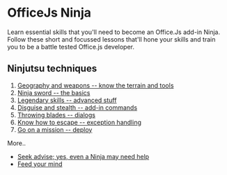 # OfficeJs Ninja

Learn essential skills that you'll need to become an Office.Js add-in Ninja. Follow these short and focussed lessons that'll hone your skills and train you to be a battle tested Office.js developer.

## Ninjutsu techniques

1. [Geography and weapons -- know the terrain and tools](./lesson-1)  
2. [Ninja sword -- the basics](./lesson-2)  
3. [Legendary skills -- advanced stuff](./lesson-3)  
4. [Disguise and stealth -- add-in commands](./lesson-4)  
5. [Throwing blades -- dialogs](./lesson-5)  
6. [Know how to escape -- exception handling](./lesson-6)  
7. [Go on a mission -- deploy](./lesson-7)
 
More.. 

* [Seek advise; yes, even a Ninja may need help](./help.md)  
* [Feed your mind](./resources.md) 

